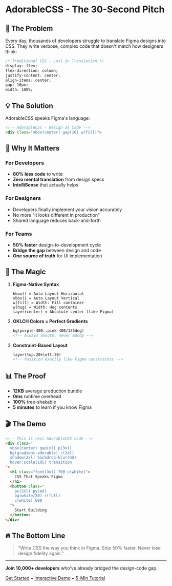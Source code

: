 # AdorableCSS - The 30-Second Pitch

## 🎯 The Problem
Every day, thousands of developers struggle to translate Figma designs into CSS. They write verbose, complex code that doesn't match how designers think:

```css
/* Traditional CSS - Lost in Translation */
display: flex;
flex-direction: column;
justify-content: center;
align-items: center;
gap: 16px;
width: 100%;
```

## 💡 The Solution
AdorableCSS speaks Figma's language:

```html
<!-- AdorableCSS - Design as Code -->
<div class="vbox(center) gap(16) w(fill)">
```

## 🚀 Why It Matters

### For Developers
- **80% less code** to write
- **Zero mental translation** from design specs
- **IntelliSense** that actually helps

### For Designers
- Developers finally implement your vision accurately
- No more "it looks different in production"
- Shared language reduces back-and-forth

### For Teams
- **50% faster** design-to-development cycle
- **Bridge the gap** between design and code
- **One source of truth** for UI implementation

## 🌟 The Magic

1. **Figma-Native Syntax**
   ```
   hbox() = Auto Layout Horizontal
   vbox() = Auto Layout Vertical
   w(fill) = Width: Fill container
   w(hug) = Width: Hug contents
   layer(center) = Absolute center (like Figma)
   ```

2. **OKLCH Colors = Perfect Gradients**
   ```html
   bg(purple-400..pink-400/135deg)
   <!-- Always smooth, never muddy -->
   ```

3. **Constraint-Based Layout**
   ```html
   layer(top:20+left:30) 
   <!-- Position exactly like Figma constraints -->
   ```

## 📊 The Proof

- **12KB** average production bundle
- **0ms** runtime overhead
- **100%** tree-shakable
- **5 minutes** to learn if you know Figma

## 🎬 The Demo

```html
<!-- This is real AdorableCSS code -->
<div class="
  vbox(center) gap(xl) p(3xl)
  bg(gradient-adorable) r(2xl)
  shadow(2xl) backdrop-blur(md)
  hover:scale(105) transition
">
  <h1 class="font(3xl) 700 c(white)">
    CSS That Speaks Figma
  </h1>
  <button class="
    px(2xl) py(md) 
    bg(white/20) r(full)
    c(white) 600
  ">
    Start Building
  </button>
</div>
```

## 🔥 The Bottom Line

> "Write CSS the way you think in Figma. Ship 50% faster. Never lose design fidelity again."

---

**Join 10,000+ developers** who've already bridged the design-code gap.

[Get Started](https://adorablecss.com) • [Interactive Demo](https://adorablecss.com/playground) • [5-Min Tutorial](https://adorablecss.com/tutorial)
